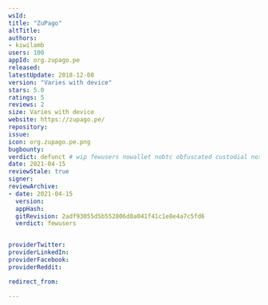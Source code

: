 ```yaml
---
wsId: 
title: "ZuPago"
altTitle: 
authors:
- kiwilamb
users: 100
appId: org.zupago.pe
released: 
latestUpdate: 2018-12-08
version: "Varies with device"
stars: 5.0
ratings: 5
reviews: 2
size: Varies with device
website: https://zupago.pe/
repository: 
issue: 
icon: org.zupago.pe.png
bugbounty: 
verdict: defunct # wip fewusers nowallet nobtc obfuscated custodial nosource nonverifiable reproducible bounty defunct
date: 2021-04-15
reviewStale: true
signer: 
reviewArchive:
- date: 2021-04-15
  version: 
  appHash: 
  gitRevision: 2adf93055d5b552806d8a041f41c1e8e4a7c5fd6
  verdict: fewusers


providerTwitter: 
providerLinkedIn: 
providerFacebook: 
providerReddit: 

redirect_from:

---
```



